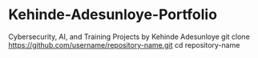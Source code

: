# Kehinde-Adesunloye-Portfolio
Cybersecurity, AI, and Training Projects by Kehinde Adesunloye
git clone https://github.com/username/repository-name.git
cd repository-name
